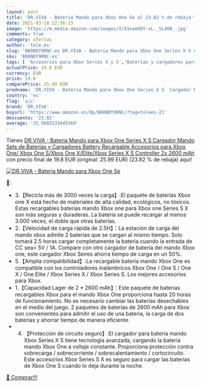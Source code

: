 ```yaml
---
layout: post
title: 'DR.VIVA - Bateria Mando para Xbox One Se al 23.82 % de rebaja'
date: 2021-03-18 22:56:13
image: 'https://m.media-amazon.com/images/I/41eamXDY-vL._SL400_.jpg'
comments: true
category: ofertas
author: 'tole.es'
slug: 'B08NDY9RNC-es DR.VIVA - Bateria Mando para Xbox One Series X S Cargador...'
sku: 'B08NDY9RNC-es'
tags: [ 'Accesorios para Xbox Series X y S','Baterías y cargadores para Xbox Series X y S','Cargadores para Xbox Series X y S','Hardware y juegos para Xbox Series X y S','Videojuegos','dr.viva','xbox', ]
actualPrice: 19.8 EUR
currency: EUR
price: 19.8
comparePrice: 25.99 EUR
prodname: 'DR.VIVA - Bateria Mando para Xbox One Series X S  Cargador Mando Sets de Baterías y Cargadores Battery Recargable Accesorios para Xbox One/ Xbox One S/Xbox One X/Elite/Xbox Series X S Controller  2x 2600 mAh'
country: 'es'
flag: '🇪🇸'
brand: 'DR.VIVA'
buyurl: 'https://www.amazon.es/dp/B08NDY9RNC/?tag=tolees-21'
descuento: '23.82'
average: '25.5602531645569'
---
```


Tienes [DR.VIVA - Bateria Mando para Xbox One Series X S  Cargador Mando Sets de Baterías y Cargadores Battery Recargable Accesorios para Xbox One/ Xbox One S/Xbox One X/Elite/Xbox Series X S Controller  2x 2600 mAh](https://www.amazon.es/dp/B08NDY9RNC/?tag=tolees-21) con precio final de  19.8 EUR (original: 25.99 EUR) (23.82 %  de rebaja) aqui!

[![DR.VIVA - Bateria Mando para Xbox One Se](https://m.media-amazon.com/images/I/41eamXDY-vL._SL400_.jpg)](https://www.amazon.es/dp/B08NDY9RNC/?tag=tolees-21)

🔎:

- 3.【Recicla más de 3000 veces la carga】:El paquete de baterías Xbox one X está hecho de materiales de alta calidad, ecológicos, no tóxicos. Estas recargables baterías mando Xbox one para Xbox one Series S X son más seguras y duraderas. La batería se puede recargar al menos 3.000 veces, el doble que otras baterías.
- 2.【Velocidad de carga rápida de 2.5H】：La estación de carga del mando xbox admite 2 baterías que se cargan al mismo tiempo. Solo tomará 2.5 horas cargar completamente la batería cuando la entrada de CC sea> 5V / 1A. Compare con otro cargador de batería del mando Xbox one, este cargador Xbox Seires ahorra tiempo de carga en un 50%.
- 5.【Amplia compatibilidad】:La recargable batería mando Xbox One es compatible con los controladores inalámbricos Xbox One / One S / One X / One Elite / Xbox Series X / Xbox Series S. Los mejores accesorios para Xbox.
- 1.【Capacidad Lager de 2 * 2600 mAh】：Este paquete de baterias recargables Xbox para el mando Xbox One proporciona hasta 20 horas de funcionamiento. No es necesario cambiar las baterías desechables en el medio del juego. 2 paquetes de baterias de 2600 mAh para Xbox son convenientes para admitir el uso de una bateria, la carga de dos baterias y ahorrar tiempo de manera eficiente.
- 4. 【Protección de circuito seguro】:El cargador para batería mando Xbox Series X S tiene tecnología avanzada, cargando la batería mando Xbox One a voltaje constante. Proporciona protección contra sobrecarga / sobrecorriente / sobrecalentamiento / cortocircuito. Este accesorios Xbox Series S X es seguro para cargar las baterías de Xbox One S cuando lo deja durante la noche.

[🛒 Comprar!!!](https://www.amazon.es/dp/B08NDY9RNC/?tag=tolees-21)
